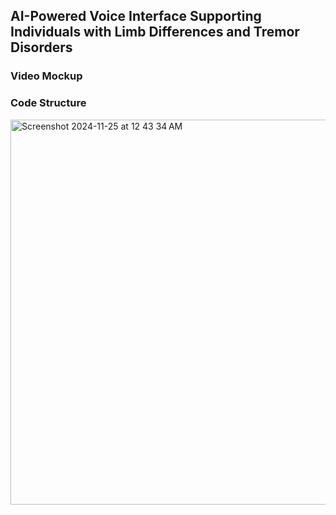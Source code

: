## AI-Powered Voice Interface Supporting Individuals with Limb Differences and Tremor Disorders

### Video Mockup 

### Code Structure
<img width="616" alt="Screenshot 2024-11-25 at 12 43 34 AM" src="https://github.com/user-attachments/assets/df7133c8-877f-4b41-bbb1-0b1822268fed">
